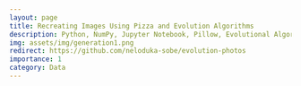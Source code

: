 ```yaml
---
layout: page
title: Recreating Images Using Pizza and Evolution Algorithms
description: Python, NumPy, Jupyter Notebook, Pillow, Evolutional Algorithms, Pizza
img: assets/img/generation1.png
redirect: https://github.com/neloduka-sobe/evolution-photos
importance: 1
category: Data
---
```


